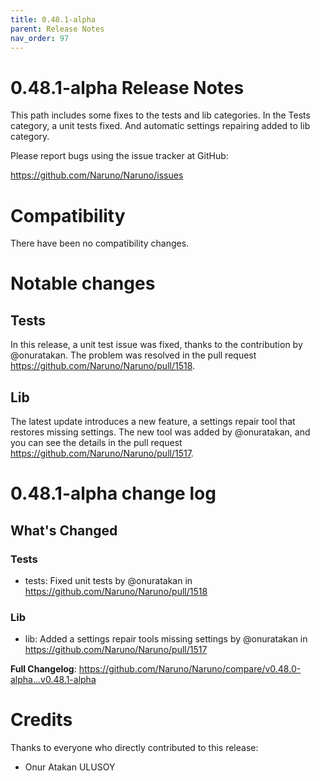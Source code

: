 ```yaml
---
title: 0.48.1-alpha
parent: Release Notes
nav_order: 97
---
```


# 0.48.1-alpha Release Notes

This path includes some fixes to the tests and lib categories. In the Tests category, a unit tests fixed. And automatic settings repairing added to lib category.

Please report bugs using the issue tracker at GitHub:

<https://github.com/Naruno/Naruno/issues>

# Compatibility

There have been no compatibility changes.

# Notable changes

## Tests
In this release, a unit test issue was fixed, thanks to the contribution by @onuratakan. The problem was resolved in the pull request https://github.com/Naruno/Naruno/pull/1518.

## Lib
The latest update introduces a new feature, a settings repair tool that restores missing settings. The new tool was added by @onuratakan, and you can see the details in the pull request https://github.com/Naruno/Naruno/pull/1517.

# 0.48.1-alpha change log

<!-- Release notes generated using configuration in .github/release.yml at master -->

## What's Changed
### Tests
* tests: Fixed unit tests by @onuratakan in https://github.com/Naruno/Naruno/pull/1518
### Lib
* lib: Added a settings repair tools missing settings by @onuratakan in https://github.com/Naruno/Naruno/pull/1517


**Full Changelog**: https://github.com/Naruno/Naruno/compare/v0.48.0-alpha...v0.48.1-alpha
# Credits

Thanks to everyone who directly contributed to this release:

- Onur Atakan ULUSOY
